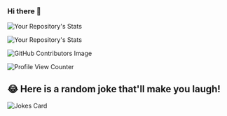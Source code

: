### Hi there 👋

![Your Repository's Stats](https://github-readme-stats.vercel.app/api?username=jcli55&show_icons=true)

![Your Repository's Stats](https://github-readme-stats.vercel.app/api/top-langs/?username=jcli55&theme=blue-green)

![GitHub Contributors Image](https://contrib.rocks/image?repo=jcli55/jcli55)

![Profile View Counter](https://komarev.com/ghpvc/?username=jcli55)

## 😂 Here is a random joke that'll make you laugh!
![Jokes Card](https://readme-jokes.vercel.app/api)


<!--
**jcli55/jcli55** is a ✨ _special_ ✨ repository because its `README.md` (this file) appears on your GitHub profile.

Here are some ideas to get you started:

- 🔭 I’m currently working on ...
- 🌱 I’m currently learning ...
- 👯 I’m looking to collaborate on ...
- 🤔 I’m looking for help with ...
- 💬 Ask me about ...
- 📫 How to reach me: ...
- 😄 Pronouns: ...
- ⚡ Fun fact: ...
-->
